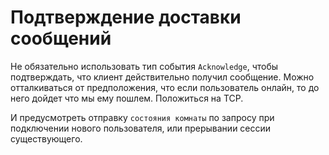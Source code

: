# Подтверждение доставки сообщений

Не обязательно использовать тип события `Acknowledge`, чтобы 
подтверждать, что клиент действительно получил сообщение.
Можно отталкиваться от предположения, что если пользователь
онлайн, то до него дойдет что мы ему пошлем.  Положиться
на TCP.

И предусмотреть отправку `состояния комнаты` по запросу
при подключении нового пользователя, или прерывании
сессии существующего.
